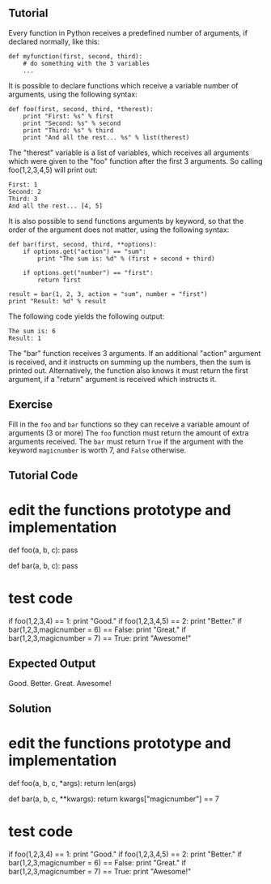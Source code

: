 Tutorial
--------

Every function in Python receives a predefined number of arguments, if declared normally, like this:

    def myfunction(first, second, third):
        # do something with the 3 variables
        ...

It is possible to declare functions which receive a variable number of arguments, using the following syntax:

    def foo(first, second, third, *therest):
        print "First: %s" % first
        print "Second: %s" % second
        print "Third: %s" % third
        print "And all the rest... %s" % list(therest)

The "therest" variable is a list of variables, which receives all arguments which were given to the "foo" function after the first 3 arguments. So calling foo(1,2,3,4,5) will print out:

    First: 1
    Second: 2
    Third: 3
    And all the rest... [4, 5]

It is also possible to send functions arguments by keyword, so that the order of the argument does not matter, using the following syntax:

    def bar(first, second, third, **options):
        if options.get("action") == "sum":
            print "The sum is: %d" % (first + second + third)

        if options.get("number") == "first":
            return first

    result = bar(1, 2, 3, action = "sum", number = "first")
    print "Result: %d" % result

The following code yields the following output:

    The sum is: 6
    Result: 1

The "bar" function receives 3 arguments. If an additional "action" argument is received, and it instructs on summing up the numbers, then the sum is printed out. Alternatively, the function also knows it must return the first argument, if a "return" argument is received which instructs it.

Exercise
--------

Fill in the `foo` and `bar` functions so they can receive a variable amount of arguments (3 or more)
The `foo` function must return the amount of extra arguments received.
The `bar` must return `True` if the argument with the keyword `magicnumber` is worth 7, and `False` otherwise.

Tutorial Code
-------------

# edit the functions prototype and implementation
def foo(a, b, c):
    pass

def bar(a, b, c):
    pass


# test code
if foo(1,2,3,4) == 1:
    print "Good."
if foo(1,2,3,4,5) == 2:
    print "Better."
if bar(1,2,3,magicnumber = 6) == False:
    print "Great."
if bar(1,2,3,magicnumber = 7) == True:
    print "Awesome!"

Expected Output
---------------
Good.
Better.
Great.
Awesome!

Solution
--------
# edit the functions prototype and implementation
def foo(a, b, c, *args):
    return len(args)

def bar(a, b, c, **kwargs):
    return kwargs["magicnumber"] == 7


# test code
if foo(1,2,3,4) == 1:
    print "Good."
if foo(1,2,3,4,5) == 2:
    print "Better."
if bar(1,2,3,magicnumber = 6) == False:
    print "Great."
if bar(1,2,3,magicnumber = 7) == True:
    print "Awesome!"
